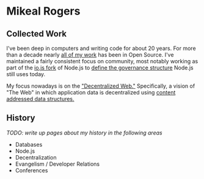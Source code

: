 # Mikeal Rogers

<Social />

## Collected Work

I've been deep in computers and writing code for about 20 years. For more than a decade nearly [all of my work](https://github.com/mikeal) 
has been in Open Source. I've maintained a fairly consistent focus on community, most notably working as part of the 
[io.js fork](https://www.infoworld.com/article/2855057/application-development/why-iojs-decided-to-fork-nodejs.html) of Node.js 
to [define the governance structure](https://medium.com/the-node-js-collection/healthy-open-source-967fa8be7951) Node.js still uses today.

My focus nowadays is on the ["Decentralized Web."](https://www.theguardian.com/technology/2018/sep/08/decentralisation-next-big-step-for-the-world-wide-web-dweb-data-internet-censorship-brewster-kahle) 
Specifically, a vision of "The Web" in which application data is decentralized using [content addressed data structures.](https://proto.school/#/data-structures/01)

## History

*TODO: write up pages about my history in the following areas*

* Databases
* Node.js
* Decentralization
* Evangelism / Developer Relations
* Conferences

